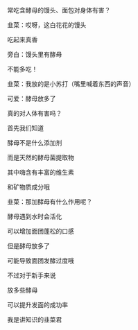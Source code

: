 常吃含酵母的馒头、面包对身体有害？



韭菜：哎呀，这白花花的馒头

吃起来真香

旁白：馒头里有酵母

不能多吃！

韭菜：我放的是小苏打（嘴里喊着东西的声音）

可爱：酵母放多了

真的对人体有害吗？

首先我们知道

酵母不是什么添加剂

而是天然的酵母菌提取物

其中嗨含有丰富的维生素

和矿物质成分哦

韭菜：那加酵母有什么作用呢？

酵母遇到水时会活化

可以增加面团蓬松的口感

但是酵母放多了

可能导致面团发酵过度哦

不过对于新手来说

放多些酵母

可以提升发面的成功率

我是讲知识的韭菜君
